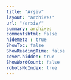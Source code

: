 ```yaml
---
title: "Arşiv"
layout: "archives"
url: "/arsiv/"
summary: archives
commentshtml: false
hidemeta : true
ShowToc: false
ShowReadingTime: false
cover.hidden: true
ShowWordCount: false
robotsNoIndex: true
---
```

